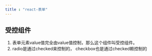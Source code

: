 ```yaml
---
title : "react-表单"
---
```

## 受控组件

1. 表单元素value值完全由value值控制，那么这个组件叫受控组件。
2. radio是通过checked来控制的， checkbox也是通过checked赖控制的


